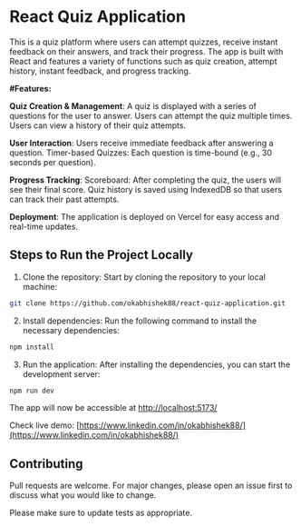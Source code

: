 # React Quiz Application

This is a quiz platform where users can attempt quizzes, receive instant feedback on their answers, and track their progress. The app is built with React and features a variety of functions such as quiz creation, attempt history, instant feedback, and progress tracking.

**#Features:**

**Quiz Creation & Management**: A quiz is displayed with a series of questions for the user to answer. Users can attempt the quiz multiple times. Users can view a history of their quiz attempts.

**User Interaction**: Users receive immediate feedback after answering a question. Timer-based Quizzes: Each question is time-bound (e.g., 30 seconds per question).

**Progress Tracking**: Scoreboard: After completing the quiz, the users will see their final score. Quiz history is saved using IndexedDB so that users can track their past attempts.

**Deployment**: The application is deployed on Vercel for easy access and real-time updates.


## Steps to Run the Project Locally

1. Clone the repository: Start by cloning the repository to your local machine:

```bash
git clone https://github.com/okabhishek88/react-quiz-application.git

```

2. Install dependencies: Run the following command to install the necessary dependencies:

```bash
npm install
```

3. Run the application: After installing the dependencies, you can start the development server:
```bash
npm run dev
```
The app will now be accessible at [http://localhost:5173/](http://localhost:5173/) 

Check live demo: [https://www.linkedin.com/in/okabhishek88/](https://www.linkedin.com/in/okabhishek88/)


## Contributing

Pull requests are welcome. For major changes, please open an issue first
to discuss what you would like to change.

Please make sure to update tests as appropriate.